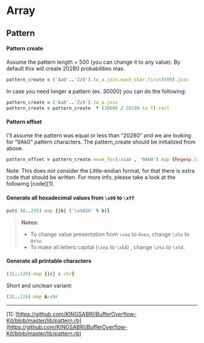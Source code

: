 # Array

## Pattern

#### Pattern create

Assume the pattern length = 500 \(you can change it to any value\). By default this will create 20280 probabilities max.

```ruby
pattern_create = ('Aa0'..'Zz9').to_a.join.each_char.first(500).join
```

In case you need longer a pattern \(ex. 30000\) you can do the following:

```ruby
pattern_create = ('Aa0'..'Zz9').to_a.join
pattern_create = pattern_create  * (30000 / 20280.to_f).ceil
```

#### Pattern offset

I'll assume the pattern was equal or less than “20280” and we are looking for “9Ak0” pattern characters. The pattern\_create should be initialized from above.

```ruby
pattern_offset = pattern_create.enum_for(:scan , '9Ak0').map {Regexp.last_match.begin(0)}
```

Note: This does not consider the Little-endian format, for that there is extra code that should be written. For more info, please take a look at the following \[code\]\[1\].

#### Generate all hexadecimal values from `\x00` to `\xff`

```ruby
puts (0..255).map {|b| ('\x%02X' % b)}
```

> **Notes:**
>
> * To change value presentation from `\xea` to `0xea`, change `\x%x` to `0x%x`.
> * To make all letters capital \(`\xea` to `\xEA`\) , change `\x%x` to `\x%X`.

#### Generate all printable characters

```ruby
(32..126).map {|c| c.chr}
```

Short and unclean variant:

```ruby
(32..126).map &:chr
```

---

\[1\]: [https://github.com/KINGSABRI/BufferOverflow-Kit/blob/master/lib/pattern.rb](https://github.com/KINGSABRI/BufferOverflow-Kit/blob/master/lib/pattern.rb)

